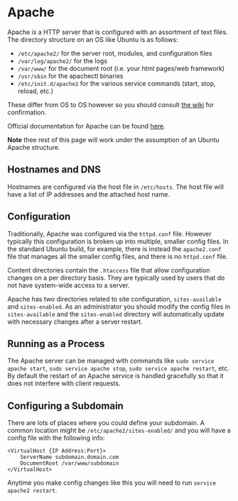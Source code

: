 # Apache

Apache is a HTTP server that is configured with an assortment of text files. The directory structure on an OS like Ubuntu is as follows:

- `/etc/apache2/` for the server root, modules, and configuration files
- `/var/log/apache2/` for the logs
- `/var/www/` for the document root (i.e. your html pages/web framework)
- `/usr/sbin` for the apachectl binaries
- `/etc/init.d/apache2` for the various service commands (start, stop, reload, etc.)

These differ from OS to OS however so you should consult [the wiki](https://cwiki.apache.org/confluence/display/HTTPD/DistrosDefaultLayout) for confirmation.

Official documentation for Apache can be found [here](http://httpd.apache.org/docs/current/).

**Note** thee rest of this page will work under the assumption of an Ubuntu Apache structure.

## Hostnames and DNS

Hostnames are configured via the host file in `/etc/hosts`. The host file will have a list of IP addresses and the attached host name.

## Configuration

Traditionally, Apache was configured via the `httpd.conf` file. However typically this configuration is broken up into multiple, smaller config files. In the standard Ubuntu build, for example, there is instead the `apache2.conf` file that manages all the smaller config files, and there is no `httpd.conf` file.

Content directories contain the `.htaccess` file that allow configuration changes on a per directory basis. They are typically used by users that do not have system-wide access to a server.

Apache has two directories related to site configuration, `sites-available` and `sites-enabled`. As an administrator you should modify the config files in `sites-available` and the `sites-enabled` directory will automatically update with necessary changes after a server restart.

## Running as a Process

The Apache server can be managed with commands like `sudo service apache start`, `sudo service apache stop`, `sudo service apache restart`, etc. By default the restart of an Apache service is handled gracefully so that it does not interfere with client requests.

## Configuring a Subdomain

There are lots of places where you could define your subdomain. A common location might be `/etc/apache2/sites-enabled/` and you will have a config file with the following info:

```
<VirtualHost {IP Address:Port}>
    ServerName subdomain.domain.com
    DocumentRoot /var/www/subdomain
</VirtualHost>
```

Anytime you make config changes like this you will need to run `service apache2 restart`.
